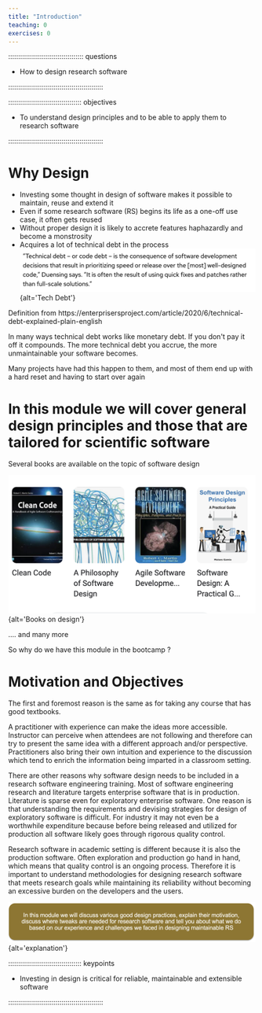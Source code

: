 ```yaml
---
title: "Introduction"
teaching: 0
exercises: 0
---
```


:::::::::::::::::::::::::::::::::::::: questions 

- How to design research software

::::::::::::::::::::::::::::::::::::::::::::::::

::::::::::::::::::::::::::::::::::::: objectives

- To understand design principles and to be able to apply them to
research software

::::::::::::::::::::::::::::::::::::::::::::::::





# Why Design

* Investing some thought in design of software makes it possible to maintain\, reuse and extend it
* Even if some research software (RS) begins its life as a one\-off use case\, it often gets reused
* Without proper design it is likely to accrete features haphazardly and become a monstrosity
* Acquires a lot of technical debt in the process
![](fig/techdebt.png){alt='Tech Debt'}

Definition from
https://enterprisersproject\.com/article/2020/6/technical\-debt\-explained\-plain\-english

In many ways technical debt works like monetary debt. If you don't pay
it off it compounds. The more technical debt you accrue, the more
unmaintainable your software becomes. 

Many projects have had this happen to them, and most of them end up
with a hard reset and having to start over again

#  In this module we will cover general design principles and those that are tailored for scientific software

Several books are available on the topic of software design

![](fig/books.png){alt='Books on design'}

…\. and many more

So why do we have this module in the bootcamp ?

# Motivation and Objectives

The first and foremost reason is the same as for taking any course
that has good textbooks.

A practitioner with experience can make the ideas more
accessible. Instructor can perceive when attendees are not following
and therefore can try to present the same idea with a different
approach and/or perspective. Practitioners also bring their own
intuition and experience to the discussion which tend to enrich the
information being imparted in a classroom setting.

There are other reasons why software design needs to be included in a
research software engineering training. Most of software engineering
research and literature targets enterprise software that is in
production. Literature is sparse even for exploratory enterprise
software. One reason is that understanding the requirements and
devising strategies for design of exploratory software is
difficult. For industry it may not even be a worthwhile expenditure
because before being released and utilized for production all software
likely goes through rigorous quality control. 

Research software in academic setting is different because it is also
the production software. Often exploration and production go hand in
hand, which means that quality control is an ongoing
process. Therefore it is important to understand methodologies for
designing research software that meets research goals while
maintaining its reliability without becoming an excessive burden on
the developers and the users.

![](fig/emph.png){alt='explanation'}































::::::::::::::::::::::::::::::::::::: keypoints 

- Investing in design is critical for reliable, maintainable and extensible software

::::::::::::::::::::::::::::::::::::::::::::::::